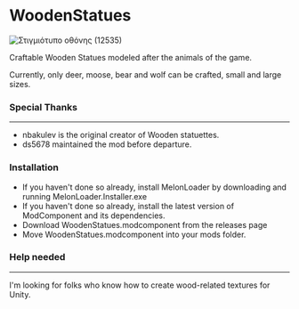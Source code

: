 # WoodenStatues
![Στιγμιότυπο οθόνης (12535)](https://user-images.githubusercontent.com/95387832/231759872-cccc85d4-4ea7-4f92-bd9b-6ab19b05d367.png)

Craftable Wooden Statues modeled after the animals of the game.

Currently, only deer, moose, bear and wolf can be crafted, small and large sizes.

### Special Thanks ###
---
- nbakulev is the original creator of Wooden statuettes.
- ds5678 maintained the mod before departure.

### Installation ###
- If you haven't done so already, install MelonLoader by downloading and running MelonLoader.Installer.exe
- If you haven't done so already, install the latest version of ModComponent and its dependencies.
- Download WoodenStatues.modcomponent from the releases page
- Move WoodenStatues.modcomponent into your mods folder.

### Help needed
---
I'm looking for folks who know how to create wood-related textures for Unity. 

